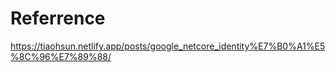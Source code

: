 ﻿# Referrence
https://tiaohsun.netlify.app/posts/google_netcore_identity%E7%B0%A1%E5%8C%96%E7%89%88/

